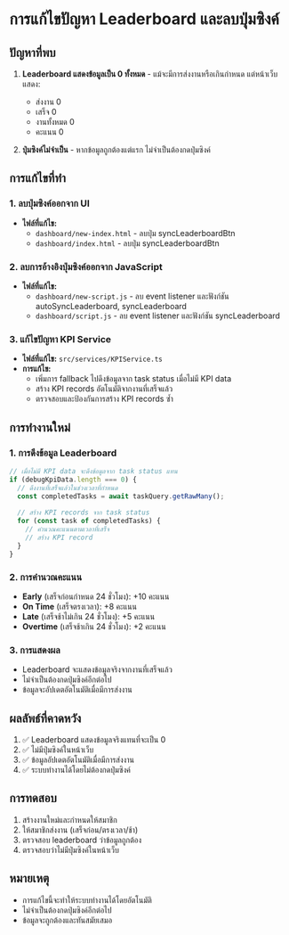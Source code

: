 # การแก้ไขปัญหา Leaderboard และลบปุ่มซิงค์

## ปัญหาที่พบ
1. **Leaderboard แสดงข้อมูลเป็น 0 ทั้งหมด** - แม้จะมีการส่งงานหรือเกินกำหนด แต่หน้าเว็บแสดง:
   - ส่งงาน 0
   - เสร็จ 0
   - งานทั้งหมด 0
   - คะแนน 0

2. **ปุ่มซิงค์ไม่จำเป็น** - หากข้อมูลถูกต้องแต่แรก ไม่จำเป็นต้องกดปุ่มซิงค์

## การแก้ไขที่ทำ

### 1. ลบปุ่มซิงค์ออกจาก UI
- **ไฟล์ที่แก้ไข:**
  - `dashboard/new-index.html` - ลบปุ่ม syncLeaderboardBtn
  - `dashboard/index.html` - ลบปุ่ม syncLeaderboardBtn

### 2. ลบการอ้างอิงปุ่มซิงค์ออกจาก JavaScript
- **ไฟล์ที่แก้ไข:**
  - `dashboard/new-script.js` - ลบ event listener และฟังก์ชัน autoSyncLeaderboard, syncLeaderboard
  - `dashboard/script.js` - ลบ event listener และฟังก์ชัน syncLeaderboard

### 3. แก้ไขปัญหา KPI Service
- **ไฟล์ที่แก้ไข:** `src/services/KPIService.ts`
- **การแก้ไข:**
  - เพิ่มการ fallback ไปดึงข้อมูลจาก task status เมื่อไม่มี KPI data
  - สร้าง KPI records อัตโนมัติจากงานที่เสร็จแล้ว
  - ตรวจสอบและป้องกันการสร้าง KPI records ซ้ำ

## การทำงานใหม่

### 1. การดึงข้อมูล Leaderboard
```typescript
// เมื่อไม่มี KPI data จะดึงข้อมูลจาก task status แทน
if (debugKpiData.length === 0) {
  // ดึงงานที่เสร็จแล้วในช่วงเวลาที่กำหนด
  const completedTasks = await taskQuery.getRawMany();
  
  // สร้าง KPI records จาก task status
  for (const task of completedTasks) {
    // คำนวณคะแนนตามเวลาที่เสร็จ
    // สร้าง KPI record
  }
}
```

### 2. การคำนวณคะแนน
- **Early** (เสร็จก่อนกำหนด 24 ชั่วโมง): +10 คะแนน
- **On Time** (เสร็จตรงเวลา): +8 คะแนน  
- **Late** (เสร็จช้าไม่เกิน 24 ชั่วโมง): +5 คะแนน
- **Overtime** (เสร็จช้าเกิน 24 ชั่วโมง): +2 คะแนน

### 3. การแสดงผล
- Leaderboard จะแสดงข้อมูลจริงจากงานที่เสร็จแล้ว
- ไม่จำเป็นต้องกดปุ่มซิงค์อีกต่อไป
- ข้อมูลจะอัปเดตอัตโนมัติเมื่อมีการส่งงาน

## ผลลัพธ์ที่คาดหวัง
1. ✅ Leaderboard แสดงข้อมูลจริงแทนที่จะเป็น 0
2. ✅ ไม่มีปุ่มซิงค์ในหน้าเว็บ
3. ✅ ข้อมูลอัปเดตอัตโนมัติเมื่อมีการส่งงาน
4. ✅ ระบบทำงานได้โดยไม่ต้องกดปุ่มซิงค์

## การทดสอบ
1. สร้างงานใหม่และกำหนดให้สมาชิก
2. ให้สมาชิกส่งงาน (เสร็จก่อน/ตรงเวลา/ช้า)
3. ตรวจสอบ leaderboard ว่าข้อมูลถูกต้อง
4. ตรวจสอบว่าไม่มีปุ่มซิงค์ในหน้าเว็บ

## หมายเหตุ
- การแก้ไขนี้จะทำให้ระบบทำงานได้โดยอัตโนมัติ
- ไม่จำเป็นต้องกดปุ่มซิงค์อีกต่อไป
- ข้อมูลจะถูกต้องและทันสมัยเสมอ
